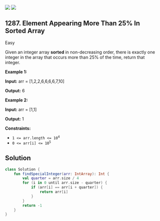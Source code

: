 [![](https://img.shields.io/github/stars/javadev/LeetCode-in-Kotlin?label=Stars&style=flat-square)](https://github.com/javadev/LeetCode-in-Kotlin)
[![](https://img.shields.io/github/forks/javadev/LeetCode-in-Kotlin?label=Fork%20me%20on%20GitHub%20&style=flat-square)](https://github.com/javadev/LeetCode-in-Kotlin/fork)

## 1287\. Element Appearing More Than 25% In Sorted Array

Easy

Given an integer array **sorted** in non-decreasing order, there is exactly one integer in the array that occurs more than 25% of the time, return that integer.

**Example 1:**

**Input:** arr = [1,2,2,6,6,6,6,7,10]

**Output:** 6

**Example 2:**

**Input:** arr = [1,1]

**Output:** 1

**Constraints:**

*   <code>1 <= arr.length <= 10<sup>4</sup></code>
*   <code>0 <= arr[i] <= 10<sup>5</sup></code>

## Solution

```kotlin
class Solution {
    fun findSpecialInteger(arr: IntArray): Int {
        val quarter = arr.size / 4
        for (i in 0 until arr.size - quarter) {
            if (arr[i] == arr[i + quarter]) {
                return arr[i]
            }
        }
        return -1
    }
}
```